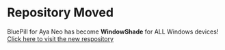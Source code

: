 # Repository Moved
BluePill for Aya Neo has become **WindowShade** for ALL Windows devices! [Click here to visit the new respository](https://github.com/Lulech23/WindowShade)

